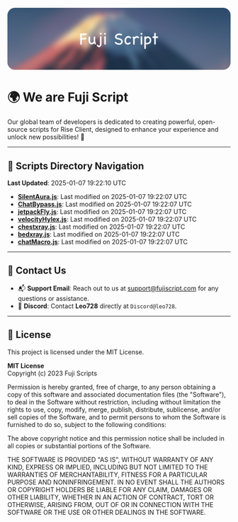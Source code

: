 ![Banner](.github/b.webp)

# 🌍 **We are Fuji Script**

Our global team of developers is dedicated to creating powerful, open-source scripts for Rise Client, designed to enhance your experience and unlock new possibilities! 🌟

---
<!-- SCRIPTS_NAVIGATION_START -->
## 📂 **Scripts Directory Navigation**

**Last Updated**: 2025-01-07 19:22:10 UTC

- **[SilentAura.js](scripts/SilentAura.js)**: Last modified on 2025-01-07 19:22:07 UTC
- **[ChatBypass.js](scripts/ChatBypass.js)**: Last modified on 2025-01-07 19:22:07 UTC
- **[jetpackFly.js](scripts/jetpackFly.js)**: Last modified on 2025-01-07 19:22:07 UTC
- **[velocityHylex.js](scripts/velocityHylex.js)**: Last modified on 2025-01-07 19:22:07 UTC
- **[chestxray.js](scripts/chestxray.js)**: Last modified on 2025-01-07 19:22:07 UTC
- **[bedxray.js](scripts/bedxray.js)**: Last modified on 2025-01-07 19:22:07 UTC
- **[chatMacro.js](scripts/chatMacro.js)**: Last modified on 2025-01-07 19:22:07 UTC

<!-- SCRIPTS_NAVIGATION_END -->

---

## 💬 **Contact Us**  
- 📬 **Support Email**: Reach out to us at [support@fujiscript.com](mailto:support@fujiscript.com) for any questions or assistance.  
- 💬 **Discord**: Contact **Leo728** directly at `Discord@leo728`.

---

## 📜 **License**

This project is licensed under the MIT License.  

**MIT License**  
Copyright (c) 2023 Fuji Scripts  

Permission is hereby granted, free of charge, to any person obtaining a copy of this software and associated documentation files (the "Software"), to deal in the Software without restriction, including without limitation the rights to use, copy, modify, merge, publish, distribute, sublicense, and/or sell copies of the Software, and to permit persons to whom the Software is furnished to do so, subject to the following conditions:  

The above copyright notice and this permission notice shall be included in all copies or substantial portions of the Software.  

THE SOFTWARE IS PROVIDED "AS IS", WITHOUT WARRANTY OF ANY KIND, EXPRESS OR IMPLIED, INCLUDING BUT NOT LIMITED TO THE WARRANTIES OF MERCHANTABILITY, FITNESS FOR A PARTICULAR PURPOSE AND NONINFRINGEMENT. IN NO EVENT SHALL THE AUTHORS OR COPYRIGHT HOLDERS BE LIABLE FOR ANY CLAIM, DAMAGES OR OTHER LIABILITY, WHETHER IN AN ACTION OF CONTRACT, TORT OR OTHERWISE, ARISING FROM, OUT OF OR IN CONNECTION WITH THE SOFTWARE OR THE USE OR OTHER DEALINGS IN THE SOFTWARE.  
